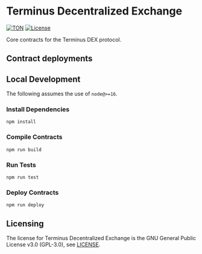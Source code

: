 # Terminus Decentralized Exchange
[![TON](https://img.shields.io/badge/based%20on-TON-blue)](https://ton.org/)
[![License](https://img.shields.io/badge/license-GPL--3.0-brightgreen)](https://opensource.org/licenses/GPL-3.0)

Core contracts for the Terminus DEX protocol.

## Contract deployments

## Local Development
The following assumes the use of `node@>=16`.

### Install Dependencies
`npm install`

### Compile Contracts
`npm run build`

### Run Tests
`npm run test`

### Deploy Contracts
`npm run deploy`


## Licensing
The license for Terminus Decentralized Exchange is the GNU General Public License v3.0 (GPL-3.0), see [LICENSE](LICENSE).
